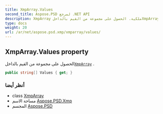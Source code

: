 ```yaml
---
title: XmpArray.Values
second_title: Aspose.PSD لمرجع .NET API
description: XmpArray ملكية. الحصول على مجموعة من القيم بالداخلXmpArray .
type: docs
weight: 20
url: /ar/net/aspose.psd.xmp/xmparray/values/
---
```

## XmpArray.Values property

الحصول على مجموعة من القيم بالداخل[`XmpArray`](../) .

```csharp
public string[] Values { get; }
```

### أنظر أيضا

* class [XmpArray](../)
* مساحة الاسم [Aspose.PSD.Xmp](../../xmparray/)
* المجسم [Aspose.PSD](../../../)


